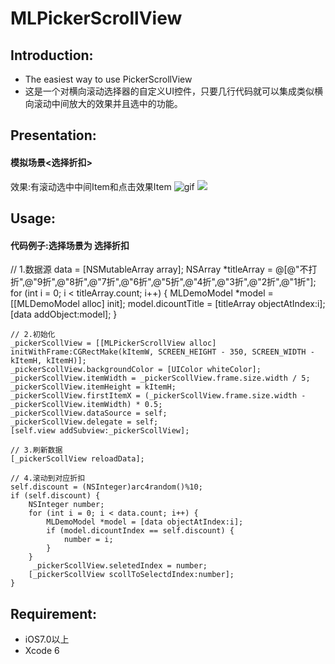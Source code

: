 # MLPickerScrollView
## Introduction:
* The easiest way to use PickerScrollView
* 这是一个对横向滚动选择器的自定义UI控件，只要几行代码就可以集成类似横向滚动中间放大的效果并且选中的功能。
 
## Presentation:
#### 模拟场景<选择折扣>
效果:有滚动选中中间Item和点击效果Item
![gif](https://raw.github.com/valitovaza/scrollableTabbar/master/IDScrollableTabBar.png)
![](https://github.com/kissMelody/MLPickerScrollView/master/MLPickerScrollView.gif)

## Usage:
#### 代码例子:选择场景为 选择折扣

   // 1.数据源
    data = [NSMutableArray array];
    NSArray *titleArray = @[@"不打折",@"9折",@"8折",@"7折",@"6折",@"5折",@"4折",@"3折",@"2折",@"1折"];
    for (int i = 0; i < titleArray.count; i++) {
        MLDemoModel *model = [[MLDemoModel alloc] init];
        model.dicountTitle = [titleArray objectAtIndex:i];
        [data addObject:model];
    }
    
    // 2.初始化
    _pickerScollView = [[MLPickerScrollView alloc] initWithFrame:CGRectMake(kItemW, SCREEN_HEIGHT - 350, SCREEN_WIDTH - kItemH, kItemH)];
    _pickerScollView.backgroundColor = [UIColor whiteColor];
    _pickerScollView.itemWidth = _pickerScollView.frame.size.width / 5;
    _pickerScollView.itemHeight = kItemH;
    _pickerScollView.firstItemX = (_pickerScollView.frame.size.width - _pickerScollView.itemWidth) * 0.5;
    _pickerScollView.dataSource = self;
    _pickerScollView.delegate = self;
    [self.view addSubview:_pickerScollView];
    
    // 3.刷新数据
    [_pickerScollView reloadData];
    
    // 4.滚动到对应折扣
    self.discount = (NSInteger)arc4random()%10;
    if (self.discount) {
        NSInteger number;
        for (int i = 0; i < data.count; i++) {
            MLDemoModel *model = [data objectAtIndex:i];
            if (model.dicountIndex == self.discount) {
                number = i;
            }
        }
         _pickerScollView.seletedIndex = number;
        [_pickerScollView scollToSelectdIndex:number];
    }
## Requirement:
* iOS7.0以上
* Xcode 6

